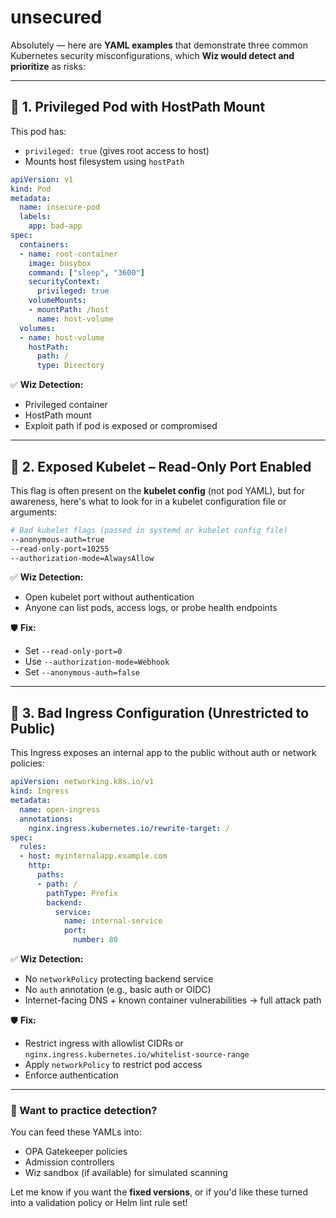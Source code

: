 # unsecured

Absolutely — here are **YAML examples** that demonstrate three common Kubernetes security misconfigurations, which **Wiz would detect and prioritize** as risks:

---

## 🚨 1. Privileged Pod with HostPath Mount

This pod has:

* `privileged: true` (gives root access to host)
* Mounts host filesystem using `hostPath`

```yaml
apiVersion: v1
kind: Pod
metadata:
  name: insecure-pod
  labels:
    app: bad-app
spec:
  containers:
  - name: root-container
    image: busybox
    command: ["sleep", "3600"]
    securityContext:
      privileged: true
    volumeMounts:
    - mountPath: /host
      name: host-volume
  volumes:
  - name: host-volume
    hostPath:
      path: /
      type: Directory
```

✅ **Wiz Detection:**

* Privileged container
* HostPath mount
* Exploit path if pod is exposed or compromised

---

## 🚨 2. Exposed Kubelet – Read-Only Port Enabled

This flag is often present on the **kubelet config** (not pod YAML), but for awareness, here's what to look for in a kubelet configuration file or arguments:

```bash
# Bad kubelet flags (passed in systemd or kubelet config file)
--anonymous-auth=true
--read-only-port=10255
--authorization-mode=AlwaysAllow
```

✅ **Wiz Detection:**

* Open kubelet port without authentication
* Anyone can list pods, access logs, or probe health endpoints

🛡️ **Fix:**

* Set `--read-only-port=0`
* Use `--authorization-mode=Webhook`
* Set `--anonymous-auth=false`

---

## 🚨 3. Bad Ingress Configuration (Unrestricted to Public)

This Ingress exposes an internal app to the public without auth or network policies:

```yaml
apiVersion: networking.k8s.io/v1
kind: Ingress
metadata:
  name: open-ingress
  annotations:
    nginx.ingress.kubernetes.io/rewrite-target: /
spec:
  rules:
  - host: myinternalapp.example.com
    http:
      paths:
      - path: /
        pathType: Prefix
        backend:
          service:
            name: internal-service
            port:
              number: 80
```

✅ **Wiz Detection:**

* No `networkPolicy` protecting backend service
* No `auth` annotation (e.g., basic auth or OIDC)
* Internet-facing DNS + known container vulnerabilities → full attack path

🛡️ **Fix:**

* Restrict ingress with allowlist CIDRs or `nginx.ingress.kubernetes.io/whitelist-source-range`
* Apply `networkPolicy` to restrict pod access
* Enforce authentication

---

### 🔁 Want to practice detection?

You can feed these YAMLs into:

* OPA Gatekeeper policies
* Admission controllers
* Wiz sandbox (if available) for simulated scanning

Let me know if you want the **fixed versions**, or if you'd like these turned into a validation policy or Helm lint rule set!
